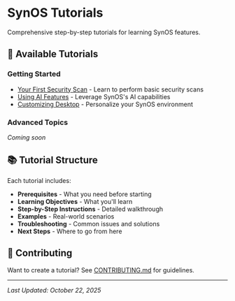 # SynOS Tutorials

Comprehensive step-by-step tutorials for learning SynOS features.

## 🎯 Available Tutorials

### Getting Started

-   [Your First Security Scan](first-security-scan.md) - Learn to perform basic security scans
-   [Using AI Features](using-ai-features.md) - Leverage SynOS's AI capabilities
-   [Customizing Desktop](customizing-desktop.md) - Personalize your SynOS environment

### Advanced Topics

_Coming soon_

## 📚 Tutorial Structure

Each tutorial includes:

-   **Prerequisites** - What you need before starting
-   **Learning Objectives** - What you'll learn
-   **Step-by-Step Instructions** - Detailed walkthrough
-   **Examples** - Real-world scenarios
-   **Troubleshooting** - Common issues and solutions
-   **Next Steps** - Where to go from here

## 🤝 Contributing

Want to create a tutorial? See [CONTRIBUTING.md](../../../CONTRIBUTING.md) for guidelines.

---

_Last Updated: October 22, 2025_
